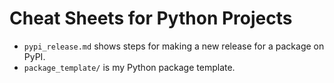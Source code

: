 # Cheat Sheets for Python Projects

* `pypi_release.md` shows steps for making a new release for a package on PyPI.
* `package_template/` is my Python package template.
